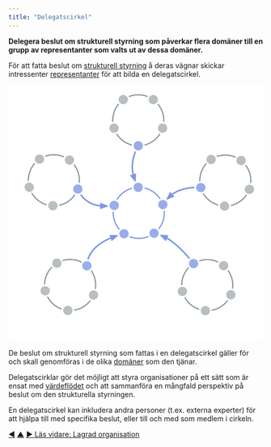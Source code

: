 ```yaml
---
title: "Delegatscirkel"
---
```



<strong>Delegera beslut om strukturell styrning som påverkar flera domäner till en grupp av representanter som valts ut av dessa domäner.</strong>

För att fatta beslut om <a href="#" class="tooltip" title="Strukturell styrning: Processen att fastställa mål och fatta och förädla beslut som vägleder människor mot att uppnå dessa mål.">strukturell styrning</a> å deras vägnar skickar intressenter [representanter](representative.html) för att bilda en delegatscirkel.

![Delegatscirkel](img/structural-patterns/delegate-circle.png)

De beslut om strukturell styrning som fattas i en delegatscirkel gäller för och skall genomföras i de olika <a href="#" class="tooltip" title="Domän: Ett tydligt avskiljt område av inflytande, aktivitet och beslutsfattande inom en organisation.">domäner</a> som den tjänar.

Delegatscirklar gör det möjligt att styra organisationer på ett sätt som är ensat med <a href="#" class="tooltip" title="Värdeflöde: Leverabler som rör sig genom en organisation mot kunder eller andra intressenter.">värdeflödet</a> och att sammanföra en mångfald perspektiv på beslut om den strukturella styrningen.

En delegatscirkel kan inkludera andra personer (t.ex. externa experter) för att hjälpa till med specifika beslut, eller till och med som medlem i cirkeln.

<div class="bottom-nav">
<a href="service-circle.html" title="Tillbaka till: Servicecirkel">◀</a> <a href="organizational-structure.html" title="Upp: Organisationsstruktur">▲</a> <a href="peach-organization.html" title="Läs vidare: Lagrad organisation">▶ Läs vidare: Lagrad organisation</a>
</div>


<script type="text/javascript">
Mousetrap.bind('g n', function() {
    window.location.href = 'peach-organization.html';
    return false;
});
</script>


